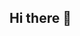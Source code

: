 ## Hi there 👋

<!--
<h1 align="center">Hi 👋 I'm Nour</h1>
<h3 align="center">A backend developer passionate about clean architecture, meaningful systems, and building things that last.</h3>

<p align="center">
  <img src="https://readme-typing-svg.demolab.com?font=Fira+Code&size=20&pause=1000&center=true&vCenter=true&width=435&lines=Backend+Developer;Lover+of+Distributed+Systems;Clean+Code+Enthusiast;Always+Learning+%26+Building" alt="Typing SVG" />
</p>

---

### 🧕 About Me

I'm Nour from Algeria 🇩🇿 — a backend developer and computer science master's student.  
I care about **purposeful code**, **robust design**, and **systems that actually help people**.

- 🎓 Master's student in Computer Science  
- 💻 Focused on Java (Spring Boot), Python (Flask),

- 💡 Interested in distributed systems, clean code, and real-world backend architecture  
- 🌍 I build for Arabic, French, and English-speaking users  
- ✨ I'm full of ideas — and always shipping something new

---

### 🚀 Projects I’ve Built

| Project | Description | Tech Stack |
|--------|-------------|------------|
| [**AI Medical Assistant**](https://github.com/NOURELHODABARKAT/ai-medical-assistant) | A smart assistant that guides users through diagnosis with multilingual support and real-time doctor suggestions. | Flask, Firebase, Google Gemini, Redis, SendGrid |
| [**Tutori Platform**](https://github.com/NOURELHODABARKAT/tutori) | A learning system with instructor profiles, rating, reviews, and secure feedback. | Spring Boot, MySQL, Security, REST API |
| [**Auth System**](https://github.com/NOURELHODABARKAT/ai-medical-assistant) | Firebase + Flask authentication with email verification, JWT, and Google OAuth. | Flask, Firebase, SendGrid |
| [**Fibonacci Backoff Manager**](https://github.com/NOURELHODABARKAT/fibonacci-retry-manager) | Retry logic based on Fibonacci backoff + circuit breaker for distributed systems. | Java, Async, Concurrency |

---

### 🌱 Ideas I’m Exploring

> I'm a builder with a notebook full of blueprints ✍️

- **Distributed Hybrid Semaphore** — for scalable cloud-native systems  
- **Smart Legal Appointments** — with CAPTCHA, email confirmation & profile matching  
- **Offline-first Journaling App** — privacy-first tool for activists and human rights workers  

Let me know if you're interested in collaborating ✨

---

### 🛠️ Tech Stack I Use

![Java](https://img.shields.io/badge/Java-ED8B00?style=flat-square&logo=java&logoColor=white)
![Spring Boot](https://img.shields.io/badge/SpringBoot-6DB33F?style=flat-square&logo=springboot&logoColor=white)
![Python](https://img.shields.io/badge/Python-3776AB?style=flat-square&logo=python&logoColor=white)
![Flask](https://img.shields.io/badge/Flask-000000?style=flat-square&logo=flask&logoColor=white)
![Firebase](https://img.shields.io/badge/Firebase-FFCA28?style=flat-square&logo=firebase&logoColor=black)
![PostgreSQL](https://img.shields.io/badge/PostgreSQL-336791?style=flat-square&logo=postgresql&logoColor=white)
![Docker](https://img.shields.io/badge/Docker-2496ED?style=flat-square&logo=docker&logoColor=white)
![Redis](https://img.shields.io/badge/Redis-DC382D?style=flat-square&logo=redis&logoColor=white)

---

### 📈 GitHub Stats

<p align="center">
  <img src="https://github-readme-stats.vercel.app/api?username=NOURELHODABARKAT&show_icons=true&theme=radical" />
</p>

<p align="center">
  <img src="https://github-readme-streak-stats.herokuapp.com/?user=NOURELHODABARKAT&theme=radical" />
</p>

---

### 📫 Let's Connect

[![Gmail](https://img.shields.io/badge/Gmail-D14836?style=flat-square&logo=gmail&logoColor=white)](mailto:nourelhodabarkat@gmmail.com)
[![LinkedIn](https://img.shields.io/badge/LinkedIn-0077B5?style=flat-square&logo=linkedin&logoColor=white)][(https://www.linkedin.com/in/nour-elhoda-barkat](https://www.linkedin.com/in/nour-el-hoda-barkat-538682226?utm_source=share&utm_campaign=share_via&utm_content=profile&utm_medium=android_app)/)
[![GitHub](https://img.shields.io/badge/GitHub-100000?style=flat-square&logo=github&logoColor=white)](https://github.com/NOURELHODABARKAT)

---

### 💬 Final Thought

> "I don’t just build code — I build meaning, I build stories, and I build with intention."

---

### ☕ Bonus

If you’re here reading this, thank you! Let's build something great together 💻🚀
⚡ **Fun fact:** Flask was originally created as an April Fool’s joke — now it's a core tool in production systems across the world.

